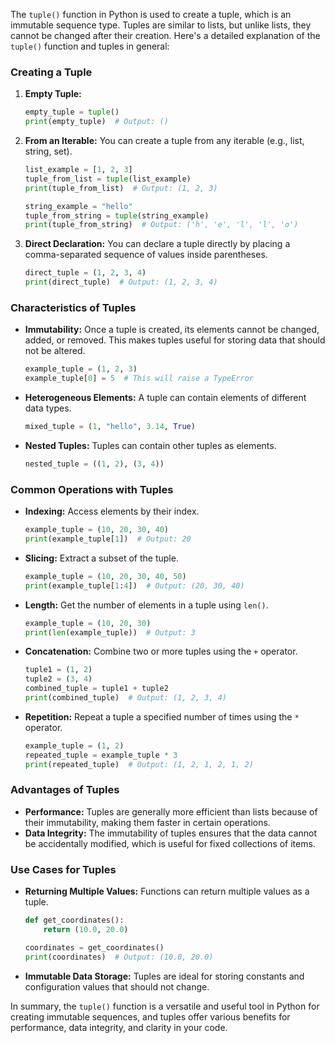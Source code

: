 The `tuple()` function in Python is used to create a tuple, which is an immutable sequence type. Tuples are similar to lists, but unlike lists, they cannot be changed after their creation. Here's a detailed explanation of the `tuple()` function and tuples in general:

### Creating a Tuple

1. **Empty Tuple:**
   ```python
   empty_tuple = tuple()
   print(empty_tuple)  # Output: ()
   ```

2. **From an Iterable:**
   You can create a tuple from any iterable (e.g., list, string, set).
   ```python
   list_example = [1, 2, 3]
   tuple_from_list = tuple(list_example)
   print(tuple_from_list)  # Output: (1, 2, 3)

   string_example = "hello"
   tuple_from_string = tuple(string_example)
   print(tuple_from_string)  # Output: ('h', 'e', 'l', 'l', 'o')
   ```

3. **Direct Declaration:**
   You can declare a tuple directly by placing a comma-separated sequence of values inside parentheses.
   ```python
   direct_tuple = (1, 2, 3, 4)
   print(direct_tuple)  # Output: (1, 2, 3, 4)
   ```

### Characteristics of Tuples

- **Immutability:** Once a tuple is created, its elements cannot be changed, added, or removed. This makes tuples useful for storing data that should not be altered.
  ```python
  example_tuple = (1, 2, 3)
  example_tuple[0] = 5  # This will raise a TypeError
  ```

- **Heterogeneous Elements:** A tuple can contain elements of different data types.
  ```python
  mixed_tuple = (1, "hello", 3.14, True)
  ```

- **Nested Tuples:** Tuples can contain other tuples as elements.
  ```python
  nested_tuple = ((1, 2), (3, 4))
  ```

### Common Operations with Tuples

- **Indexing:** Access elements by their index.
  ```python
  example_tuple = (10, 20, 30, 40)
  print(example_tuple[1])  # Output: 20
  ```

- **Slicing:** Extract a subset of the tuple.
  ```python
  example_tuple = (10, 20, 30, 40, 50)
  print(example_tuple[1:4])  # Output: (20, 30, 40)
  ```

- **Length:** Get the number of elements in a tuple using `len()`.
  ```python
  example_tuple = (10, 20, 30)
  print(len(example_tuple))  # Output: 3
  ```

- **Concatenation:** Combine two or more tuples using the `+` operator.
  ```python
  tuple1 = (1, 2)
  tuple2 = (3, 4)
  combined_tuple = tuple1 + tuple2
  print(combined_tuple)  # Output: (1, 2, 3, 4)
  ```

- **Repetition:** Repeat a tuple a specified number of times using the `*` operator.
  ```python
  example_tuple = (1, 2)
  repeated_tuple = example_tuple * 3
  print(repeated_tuple)  # Output: (1, 2, 1, 2, 1, 2)
  ```

### Advantages of Tuples

- **Performance:** Tuples are generally more efficient than lists because of their immutability, making them faster in certain operations.
- **Data Integrity:** The immutability of tuples ensures that the data cannot be accidentally modified, which is useful for fixed collections of items.

### Use Cases for Tuples

- **Returning Multiple Values:** Functions can return multiple values as a tuple.
  ```python
  def get_coordinates():
      return (10.0, 20.0)
  
  coordinates = get_coordinates()
  print(coordinates)  # Output: (10.0, 20.0)
  ```

- **Immutable Data Storage:** Tuples are ideal for storing constants and configuration values that should not change.

In summary, the `tuple()` function is a versatile and useful tool in Python for creating immutable sequences, and tuples offer various benefits for performance, data integrity, and clarity in your code.